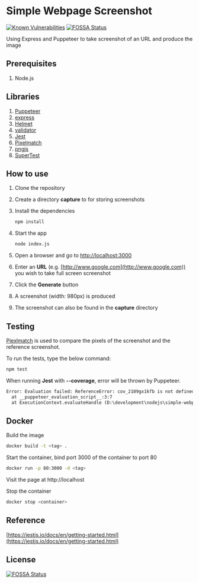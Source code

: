 # Simple Webpage Screenshot

[![Known Vulnerabilities](https://snyk.io/test/github/ocinpp/simple-webpage-screenshot/badge.svg?targetFile=package.json)](https://snyk.io/test/github/ocinpp/simple-webpage-screenshot?targetFile=package.json)
[![FOSSA Status](https://app.fossa.io/api/projects/git%2Bgithub.com%2Focinpp%2Fsimple-webpage-screenshot.svg?type=shield)](https://app.fossa.io/projects/git%2Bgithub.com%2Focinpp%2Fsimple-webpage-screenshot?ref=badge_shield)

Using Express and Puppeteer to take screenshot of an URL and produce the image

## Prerequisites

1. Node.js

## Libraries

1. [Puppeteer](https://github.com/GoogleChrome/puppeteer)
1. [express](https://github.com/expressjs/express/)
1. [Helmet](https://github.com/helmetjs/helmet)
1. [validator](https://github.com/chriso/validator.js)
1. [Jest](https://github.com/facebook/jest)
1. [Pixelmatch](https://github.com/mapbox/pixelmatch)
1. [pngjs](https://github.com/lukeapage/pngjs)
1. [SuperTest](https://github.com/visionmedia/supertest)

## How to use

1. Clone the repository
1. Create a directory **capture** to for storing screenshots
1. Install the dependencies

    ```bash
    npm install
    ```

1. Start the app

    ```bash
    node index.js
    ```

1. Open a browser and go to [http://localhost:3000](http://localhost:3000)
1. Enter an **URL** (e.g. [http://www.google.com](http://www.google.com)) you wish to take full screen screenshot
1. Click the **Generate** button
1. A screenshot (width: 980px) is produced
1. The screenshot can also be found in the **capture** directory

## Testing

[Piexlmatch](https://github.com/mapbox/pixelmatch) is used to compare the pixels of the screenshot and the reference screenshot.

To run the tests, type the below command:

```bash
npm test
```

When running **Jest** with **--coverage**, error will be thrown by Puppeteer.

```txt
Error: Evaluation failed: ReferenceError: cov_2109gx1kfb is not defined
  at __puppeteer_evaluation_script__:3:7
  at ExecutionContext.evaluateHandle (D:\development\nodejs\simple-webpage-screenshot\node_modules\puppeteer\lib\ExecutionContext.js:121:13)
```

## Docker

Build the image

```bash
docker build -t <tag> .
```

Start the container, bind port 3000 of the container to port 80

```bash
docker run -p 80:3000 -d <tag>
```

Visit the page at http://localhost

Stop the container

```bash
docker stop <container>
```

## Reference

[https://jestjs.io/docs/en/getting-started.html](https://jestjs.io/docs/en/getting-started.html)

## License

[![FOSSA Status](https://app.fossa.io/api/projects/git%2Bgithub.com%2Focinpp%2Fsimple-webpage-screenshot.svg?type=large)](https://app.fossa.io/projects/git%2Bgithub.com%2Focinpp%2Fsimple-webpage-screenshot?ref=badge_large)
